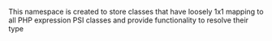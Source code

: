 This namespace is created to store classes that have loosely 1x1 mapping to
all PHP expression PSI classes and provide functionality to resolve their type